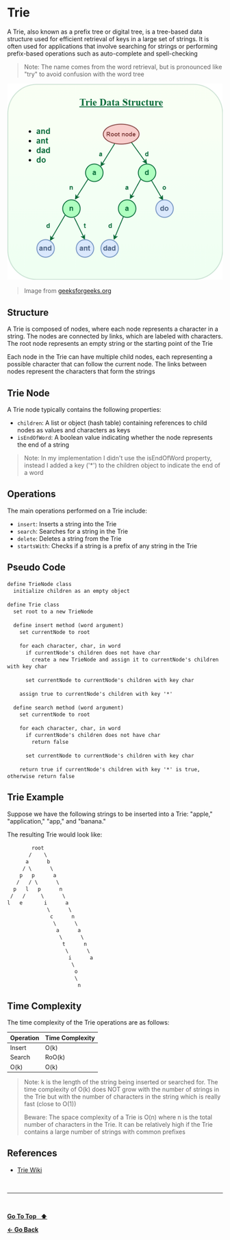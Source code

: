 # Trie

A Trie, also known as a prefix tree or digital tree, is a tree-based data structure used for efficient retrieval of keys in a large set of strings. It is often used for applications that involve searching for strings or performing prefix-based operations such as auto-complete and spell-checking

> Note: The name comes from the word retrieval, but is pronounced like "try" to avoid confusion with the word tree

![Trie](../images/trie.png)

> Image from [geeksforgeeks.org](https://www.geeksforgeeks.org/trie-insert-and-search/)

## Structure

A Trie is composed of nodes, where each node represents a character in a string. The nodes are connected by links, which are labeled with characters. The root node represents an empty string or the starting point of the Trie

Each node in the Trie can have multiple child nodes, each representing a possible character that can follow the current node. The links between nodes represent the characters that form the strings

## Trie Node

A Trie node typically contains the following properties:

- `children`: A list or object (hash table) containing references to child nodes as values and characters as keys
- `isEndOfWord`: A boolean value indicating whether the node represents the end of a string

> Note: In my implementation I didn't use the isEndOfWord property, instead I added a key ('\*') to the children object to indicate the end of a word

## Operations

The main operations performed on a Trie include:

- `insert`: Inserts a string into the Trie
- `search`: Searches for a string in the Trie
- `delete`: Deletes a string from the Trie
- `startsWith`: Checks if a string is a prefix of any string in the Trie

## Pseudo Code

```text
define TrieNode class
  initialize children as an empty object

define Trie class
  set root to a new TrieNode

  define insert method (word argument)
    set currentNode to root

    for each character, char, in word
      if currentNode's children does not have char
        create a new TrieNode and assign it to currentNode's children with key char

      set currentNode to currentNode's children with key char

    assign true to currentNode's children with key '*'

  define search method (word argument)
    set currentNode to root

    for each character, char, in word
      if currentNode's children does not have char
        return false

      set currentNode to currentNode's children with key char

    return true if currentNode's children with key '*' is true, otherwise return false
```

## Trie Example

Suppose we have the following strings to be inserted into a Trie: "apple," "application," "app," and "banana."

The resulting Trie would look like:

```text
        root
       /    \
      a      b
     / \      \
    p   p      a
   /   / \      \
  p   l   p      n
 /   /     \      \
l   e       i      a
             \      \
              c      n
               \      \
                a      a
                 \      \
                  t      n
                   \      \
                    i      a
                     \
                      o
                      \
                       n
```

## Time Complexity

The time complexity of the Trie operations are as follows:

| Operation | Time Complexity |
| --------- | --------------- |
| Insert    | O(k)            |
| Search    | RoO(k)          |
| O(k)      | O(k)            |

> Note: k is the length of the string being inserted or searched for. The time complexity of O(k) does NOT grow with the number of strings in the Trie but with the number of characters in the string which is really fast (close to O(1))
>
> Beware: The space complexity of a Trie is O(n) where n is the total number of characters in the Trie. It can be relatively high if the Trie contains a large number of strings with common prefixes

## References

- [Trie Wiki](https://en.wikipedia.org/wiki/Trie)

&nbsp;

---

&nbsp;

[**Go To Top &nbsp; ⬆️**](#trie)

[**← Go Back**](../README.md)

&nbsp;
